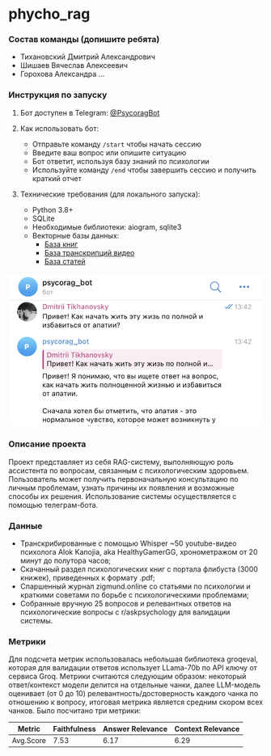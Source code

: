 # phycho_rag

### Состав команды (допишите ребята)

- Тихановский Дмитрий Александрович
- Шишаев Вячеслав Алексеевич
- Горохова Александра ...

### Инструкция по запуску

1. Бот доступен в Telegram: [@PsycoragBot](https://t.me/PsycoragBot)

2. Как использовать бот:
   - Отправьте команду `/start` чтобы начать сессию
   - Введите ваш вопрос или опишите ситуацию
   - Бот ответит, используя базу знаний по психологии
   - Используйте команду `/end` чтобы завершить сессию и получить краткий отчет

3. Технические требования (для локального запуска):
   - Python 3.8+
   - SQLite
   - Необходимые библиотеки: aiogram, sqlite3
   - Векторные базы данных:
     - [База книг](https://disk.yandex.com/d/cqIw5ENtAdniKw)
     - [База транскрипций видео](https://disk.yandex.com/d/Ij52Hp8en0AhoA)
     - [База статей](https://disk.yandex.com/d/NXxbq-d3aq_GHQ)

![Интерфейс бота](demo.png)

### Описание проекта

Проект представляет из себя RAG-систему, выполняющую роль ассистента по вопросам, связанным с психологическим здоровьем.
Пользователь может получить первоначальную консультацию по личным проблемам, узнать причины их появления и возможные способы их решения. Использование системы осуществляется с помощью телеграм-бота.

### Данные

- Транскрибированные с помощью Whisper ~50 youtube-видео психолога Alok Kanojia, aka HealthyGamerGG, хронометражом от 20 минут до полутора часов;
- Скачанный раздел психологических книг с портала флибуста (3000 книжек), приведенных к формату .pdf;
- Cпаршенный журнал zigmund.online со статьями по психологии и краткими советами по борьбе с психологическими проблемами;
- Собранные вручную 25 вопросов и релевантных ответов на психологические вопросы с r/askpsychology для валидации системы.

### Метрики

Для подсчета метрик использовалась небольшая библиотека groqeval, которая для валидации ответов использует LLama-70b по API ключу от сервиса Groq.
Метрики считаются следующим образом: некоторый ответ/контекст модели делится на отдельные чанки, далее LLM-модель оценивает (от 0 до 10) релевантность/достоверность каждого чанка по отношению к вопросу, итоговая метрика является средним скором всех чанков.
Было посчитано три метрики: 

| Metric    | Faithfulness | Answer Relevance | Context Relevance |
| --------- | ------------ | ---------------- | ----------------- |
| Avg.Score | 7.53         | 6.17             | 6.29              |
